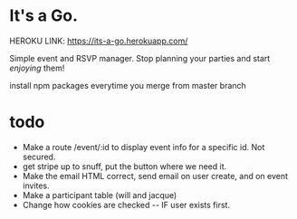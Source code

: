 # It's a Go.

HEROKU LINK:
https://its-a-go.herokuapp.com/



Simple event and RSVP manager. Stop planning your parties and start *enjoying* them!



install npm packages everytime you merge from master branch

# todo 
- Make a route /event/:id to display event info for a specific id. Not secured.
- get stripe up to snuff, put the button where we need it.
- Make the email HTML correct, send email on user create, and on event invites.
- Make a participant table (will and jacque)
- Change how cookies are checked -- IF user exists first.
